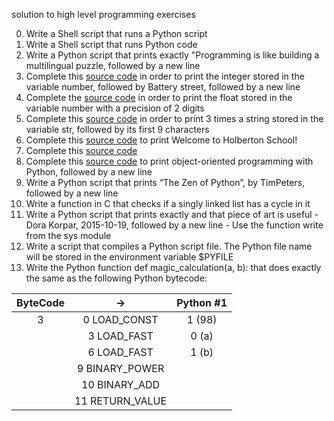 solution to high level programming exercises

0. Write a Shell script that runs a Python script
1. Write a Shell script that runs Python code
2. Write a Python script that prints exactly "Programming is like building a multilingual puzzle, followed by a new line
3. Complete this [source code](https://github.com/holbertonschool/0x00.py/blob/master/3-print_number.py) in order to print the integer stored in the variable number, followed by Battery street, followed by a new line
4. Complete the [source code](https://github.com/holbertonschool/0x00.py/blob/master/4-print_float.py) in order to print the float stored in the variable number with a precision of 2 digits
5. Complete this [source code](https://github.com/holbertonschool/0x00.py/blob/master/5-print_string.py) in order to print 3 times a string stored in the variable str, followed by its first 9 characters
6. Complete this [source code](https://github.com/holbertonschool/0x00.py/blob/master/6-concat.py) to print Welcome to Holberton School!
7. Complete this [source code](https://github.com/holbertonschool/0x00.py/blob/master/7-edges.py)
8. Complete this [source code](https://github.com/holbertonschool/0x00.py/blob/master/8-concat_edges.py) to print object-oriented programming with Python, followed by a new line
9. Write a Python script that prints “The Zen of Python”, by TimPeters, followed by a new line
10. Write a function in C that checks if a singly linked list has a cycle in it
11. Write a Python script that prints exactly and that piece of art is useful - Dora Korpar, 2015-10-19, followed by a new line - Use the function write from the sys module
12. Write a script that compiles a Python script file. The Python file name will be stored in the environment variable $PYFILE
13. Write the Python function def magic_calculation(a, b): that does exactly the same as the following Python bytecode:

| ByteCode | ->              | Python #1 |
| :------: | :-------------: | :-------: |
| 3        | 0 LOAD_CONST    | 1 (98)    |
|          | 3 LOAD_FAST     | 0 (a)     |
|          | 6 LOAD_FAST     | 1 (b)     |
|          | 9 BINARY_POWER  |           |
|          | 10 BINARY_ADD   |           |
|          | 11 RETURN_VALUE |           |
